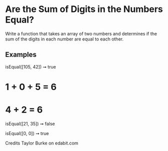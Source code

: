 # Are the Sum of Digits in the Numbers Equal?

Write a function that takes an array of two numbers and determines if the sum of the digits in each number are equal to each other.

## Examples

isEqual([105, 42]) ➞ true

# 1 + 0 + 5 = 6

# 4 + 2 = 6

isEqual([21, 35]) ➞ false

isEqual([0, 0]) ➞ true

Credits Taylor Burke on edabit.com
